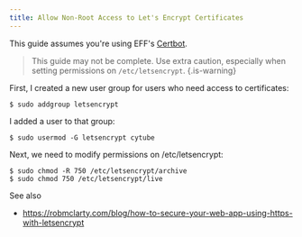 ```yaml
---
title: Allow Non-Root Access to Let's Encrypt Certificates
---
```


This guide assumes you're using EFF's [Certbot](https://certbot.eff.org/).

> This guide may not be complete. Use extra caution, especially when setting permissions on `/etc/letsencrypt`.
{.is-warning}


First, I created a new user group for users who need access to certificates:

```
$ sudo addgroup letsencrypt
```

I added a user to that group:

```
$ sudo usermod -G letsencrypt cytube
```

Next, we need to modify permissions on /etc/letsencrypt:

```
$ sudo chmod -R 750 /etc/letsencrypt/archive
$ sudo chmod 750 /etc/letsencrypt/live
```

See also

* https://robmclarty.com/blog/how-to-secure-your-web-app-using-https-with-letsencrypt
